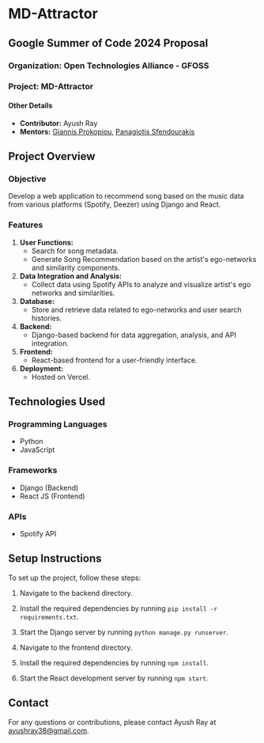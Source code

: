 # MD-Attractor

## Google Summer of Code 2024 Proposal

### Organization: Open Technologies Alliance - GFOSS

### Project: MD-Attractor

#### Other Details
- **Contributor:** Ayush Ray
- **Mentors:** [Giannis Prokopiou](https://github.com/GiannisProkopiouOrfium), [Panagiotis Sfendourakis](https://github.com/sfendourakis)

## Project Overview

### Objective
Develop a web application to recommend song based on the music data from various platforms (Spotify, Deezer) using Django and React.

### Features
1. **User Functions:**
   - Search for song metadata.
   - Generate Song Recommendation based on the artist's ego-networks and similarity components.
2. **Data Integration and Analysis:**
   - Collect data using Spotify APIs to analyze and visualize artist's ego networks and similarities.
3. **Database:**
   - Store and retrieve data related to ego-networks and user search histories.
5. **Backend:**
   - Django-based backend for data aggregation, analysis, and API integration.
6. **Frontend:**
   - React-based frontend for a user-friendly interface.
7. **Deployment:**
   - Hosted on Vercel.

## Technologies Used

### Programming Languages
- Python
- JavaScript

### Frameworks
- Django (Backend)
- React JS (Frontend)

### APIs
- Spotify API

## Setup Instructions
To set up the project, follow these steps:
1. Navigate to the backend directory.
2. Install the required dependencies by running `pip install -r requirements.txt`.
3. Start the Django server by running `python manage.py runserver`.

4. Navigate to the frontend directory.
5. Install the required dependencies by running `npm install`.
6. Start the React development server by running `npm start`.


## Contact
For any questions or contributions, please contact Ayush Ray at ayushray38@gmail.com.
